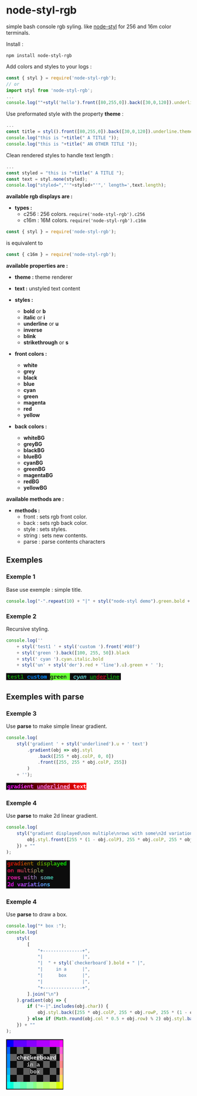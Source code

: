 # node-styl-rgb
simple bash console rgb syling. like [node-styl](https://www.npmjs.com/package/node-styl)
 for 256 and 16m color terminals.

 Install :

 ```
 npm install node-styl-rgb
 ```


Add colors and styles to your logs :
```javascript
const { styl } = require('node-styl-rgb');
// or
import styl from 'node-styl-rgb';
...
console.log(""+styl('hello').front([80,255,0]).back([30,0,120]).underline);

```

 Use preformated style with the property **theme** :
```javascript
...
const title = styl().front([80,255,0]).back([30,0,120]).underline.theme;
console.log("this is "+title(" A TITLE "));
console.log("this is "+title(" AN OTHER TITLE "));
```

 Clean rendered styles to handle text length :
 ```javascript
 ...
 const styled = "this is "+title(" A TITLE ");
 const text = styl.none(styled);
 console.log("styled=","'"+styled+"'",' length=',text.length);
 ```
**available rgb displays are :**
* **types :**
	* c256 : 256 colors. ```require('node-styl-rgb').c256 ```
	* c16m : 16M colors. ```require('node-styl-rgb').c16m ```

```javascript
const { styl } = require('node-styl-rgb');
```
is equivalent to
```javascript
const { c16m } = require('node-styl-rgb');
```

**available properties are :**

* **theme :** theme renderer

* **text :** unstyled text content

* **styles :**
	* **bold** or **b**
	* **italic** or **i**
	* **underline** or **u**
	* **inverse**
	* **blink**
	* **strikethrough** or **s**

* **front colors :**
	* **white**
	* **grey**
	* **black**
	* **blue**
	* **cyan**
	* **green**
	* **magenta**
	* **red**
	* **yellow**

* **back colors :**
	* **whiteBG**
	* **greyBG**
	* **blackBG**
	* **blueBG**
	* **cyanBG**
	* **greenBG**
	* **magentaBG**
	* **redBG**
	* **yellowBG**

**available methods are :**

* **methods :**
	* front : sets rgb front color.
	* back : sets rgb back color.
	* style : sets styles.
	* string : sets new contents.
	* parse : parse contents characters
	
## Exemples

### Exemple 1
Base use exemple : simple title.
```javascript
console.log("-".repeat(10) + "|" + styl("node-styl demo").green.bold + "|" + "-".repeat(10));
```

### Exemple 2
Recursive styling.
```javascript
console.log('' 
    + styl('test1 ' + styl('custom ').front('#08f')
    + styl('green ').back([100, 255, 50]).black
    + styl(' cyan ').cyan.italic.bold
    + styl('un' + styl('der').red + 'line').u).green + ' ');
```
![image info](./imgs/exemple0.png)


## Exemples with **parse**

### Exemple 3
Use **parse** to make simple linear gradient.
```javascript
console.log(
    styl('gradient ' + styl('underlined').u + ' text')
        .gradient(obj => obj.styl
            .back([255 * obj.colP, 0, 0])
            .front([255, 255 * obj.colP, 255])
        )
    + '');
```

![image info](./imgs/exemple1.png)


### Exemple 4
Use **parse** to make 2d linear gradient.
```javascript
console.log(
    styl("gradient displayed\non multiple\nrows with some\n2d variations").gradient(obj => {
        obj.styl.front([255 * (1 - obj.colP), 255 * obj.colP, 255 * obj.rowP]);
    }) + ""
);
```
![image info](./imgs/exemple2.png)


### Exemple 4
Use **parse** to draw a box.
```javascript
console.log("* box :");
console.log(
    styl(
        [
            "+---------------+",
            "|               |",
            "|  " + styl(`checkerboard`).bold + " |",
            "|     in a      |",
            "|      box      |",
            "|               |",
            "+---------------+",
        ].join("\n")
    ).gradient(obj => {
        if ("+-|".includes(obj.char)) {
            obj.styl.back([255 * obj.colP, 255 * obj.rowP, 255 * (1 - obj.colP * obj.rowP)]).hidden;
        } else if (Math.round(obj.col * 0.5 + obj.row) % 2) obj.styl.back("#444");
    }) + ""
);
```
![image info](./imgs/exemple3.png)